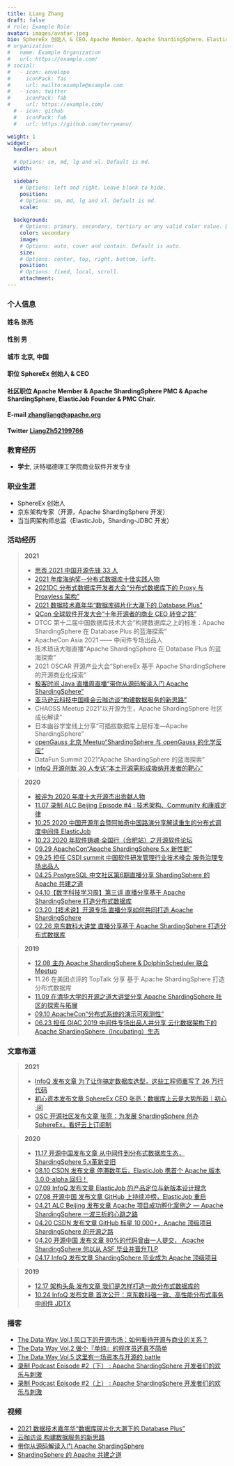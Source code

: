 ```yaml
---
title: Liang Zhang
draft: false
# role: Example Role
avatar: images/avatar.jpeg
bio: SphereEx 创始人 & CEO，Apache Member，Apache ShardingSphere、ElasticJob 创始人 & 项目管理委员会主席，腾讯云 TVP、微软 MVP。<br/><br/>热爱开源，擅长以 Java 为主分布式架构，推崇优雅代码。目前主要精力投入在将 Apache ShardingSphere 打造为业界一流的金融级分布式数据库解决方案之上；2019 年出版书籍《未来架构——从服务化到云原生》；2020 年度十大开源杰出贡献人物，2021 年度海纳奖“分布式数据库十大先锋人物”，思否 2021 中国开源先锋 33 人。<br/><br/><p><a href="https://github.com/terrymanu">View My GitHub Profile</a></p>
# organization:
#   name: Example Organization
#   url: https://example.com/
# social:
#   - icon: envelope
#     iconPack: fas
#     url: mailto:example@example.com
#   - icon: twitter
#     iconPack: fab
#     url: https://example.com/
  # - icon: github
  #   iconPack: fab
  #   url: https://github.com/terrymanu/

weight: 1
widget:
  handler: about

  # Options: sm, md, lg and xl. Default is md.
  width:

  sidebar:
    # Options: left and right. Leave blank to hide.
    position: 
    # Options: sm, md, lg and xl. Default is md.
    scale:
  
  background:
    # Options: primary, secondary, tertiary or any valid color value. Default is primary.
    color: secondary
    image:
    # Options: auto, cover and contain. Default is auto.
    size:
    # Options: center, top, right, bottom, left.
    position:
    # Options: fixed, local, scroll.
    attachment: 
---
```


###  个人信息

#### **姓名** 张亮
#### **性别** 男
#### **城市** 北京, 中国
#### **职位** SphereEx 创始人 & CEO





#### **社区职位**  Apache Member & Apache ShardingSphere PMC & Apache ShardingSphere, ElasticJob Founder & PMC Chair.
#### **E-mail** <a href="mailto:zhangliang@apache.org">zhangliang@apache.org</a>
#### **Twitter** [LiangZh52199766](https://twitter.com/LiangZh52199766)
    
###  教育经历

- **学士**, 沃特福德理工学院商业软件开发专业

###  职业生涯

- SphereEx 创始人
- 京东架构专家（开源，Apache ShardingSphere 开发）
- 当当网架构师总监（ElasticJob，Sharding-JDBC 开发）

###  活动经历

> **2021**
> - [思否 2021 中国开源先锋 33 人](https://mp.weixin.qq.com/s/ff7PQemQM-rTBR5VuR5vQg)
> - [2021 年度海纳奖--分布式数据库十佳实践人物](https://mp.weixin.qq.com/s/4-ZRAZNWHcaccqgy6ciY4g)
> - [2021DC 分布式数据库开发者大会“分布式数据库下的 Proxy 与 Proxyless 架构”](https://mp.weixin.qq.com/s/4-ZRAZNWHcaccqgy6ciY4g)
> - [2021 数据技术嘉年华“数据库碎片化大潮下的 Database Plus”](https://www.modb.pro/doc/53448)
> - [QCon 全球软件开发大会“十年开源者的商业 CEO 转变之路”](https://qcon.infoq.cn/2021/shanghai/track/1168)
> - DTCC 第十二届中国数据库技术大会“构建数据库之上的标准：Apache ShardingSphere 在 Database Plus 的蓝海探索”
> - ApacheCon Asia 2021 —— 中间件专场出品人
> - 技术琐话大咖直播“Apache ShardingSphere 在 Database Plus 的蓝海探索”
> - 2021 OSCAR 开源产业大会“SphereEx 基于 Apache ShardingSphere 的开源商业化探索”
> - [极客时间 Java 直播周直播“带你从源码解读入门 Apache ShardingSphere”](https://www.bilibili.com/video/BV17q4y1H7Bo?spm_id_from=333.999.0.0)
> - [亚马逊云科技中国峰会云咖访谈“构建数据服务的新思路”](https://www.bilibili.com/video/BV1H44y117fH?spm_id_from=333.999.0.0)
> - CHAOSS Meetup 2021“以开源为生，Apache ShardingSphere 社区成长解读”
> - 日本幽谷学堂线上分享“可插拔数据库上层标准—Apache ShardingSphere”
> - [openGauss 北京 Meetup“ShardingSphere 与 openGauss 的化学反应”](https://www.bilibili.com/video/BV1N44y1672a/)
> - DataFun Summit 2021“Apache ShardingSphere 的蓝海探索”
> - [InfoQ 开源创新 30 人专访“本土开源需形成吸纳开发者的靶心”](https://www.infoq.cn/zones/chinatechawards/2020/)

> **2020** 
> - [被评为 2020 年度十大开源杰出贡献人物](https://www.infoq.cn/zones/chinatechawards/2020/)
> - [11.07 录制 ALC Beijing Episode #4 : 技术架构、Community 和康威定律](https://mp.weixin.qq.com/s/cNIeOA38zgB8UsQ-nUY4yw)
> - [10.25 2020 中国开源年会暨阿帕奇中国路演分享解读重生的分布式调度中间件 ElasticJob](https://www.bagevent.com/event/6840909?aId=1713014)
> - [10.23 2020 年软件铸魂·全国行（合肥站）之开源软件论坛](http://caijing.chinadaily.com.cn/a/202010/26/WS5f96881ea3101e7ce972b564.html)
> - [09.29 ApacheCon“Apache ShardingSphere 5.x 新性能”](https://www.bilibili.com/video/av670215823)
> - [09.25 担任 CSDI summit 中国软件研发管理行业技术峰会 服务治理专场出品人](https://www.bagevent.com/event/csdisummit/p/413130)
> - [04.25 PostgreSQL 中文社区第6期直播分享 ShardingSphere 的 Apache 共建之道](https://mp.weixin.qq.com/s/NtZPSF47qqM5p3V93Ap_wg)
> - [04.10【数字科技学习周】第三讲 直播分享基于 Apache ShardingSphere 打造分布式数据库](https://appdq4whpzy1819.h5.xiaoeknow.com/content_page/eyJ0eXBlIjoxMiwicmVzb3VyY2VfdHlwZSI6NCwicmVzb3VyY2VfaWQiOiJsXzVlODg2NjZmOWUxMzJfQTNUUW1FS1ciLCJwcm9kdWN0X2lkIjoiIiwiYXBwX2lkIjoiYXBwZHE0V0hQWnkxODE5IiwiZXh0cmFfZGF0YSI6MH0?entry=3&entry_type=0)
> - [03.20【技术说】开源专场 直播分享如何共同打造 Apache ShardingSphere](http://forum.jd.com/forum.php?mod=viewthread&tid=230371)
> - [02.26 京东数科大讲堂 直播分享基于 Apache ShardingSphere 打造分布式数据库](https://app.ma.scrmtech.com/meetings/MeetingPc/Detail?pf_uid=14079_1628&id=14200&pf_type=3)

> **2019**
> - [12.08 主办 Apache ShardingSphere & DolphinScheduler 联合 Meetup](https://www.huodongxing.com/go/7520071550000)
> - 11.26 在美团点评的 TopTalk 分享 基于 Apache ShardingSphere 打造分布式数据库
> - [11.09 在清华大学的开源之道大讲堂分享 Apache ShardingSphere 社区的探索与拓展](http://www.thss.tsinghua.edu.cn/article/gdGTgnGsR)
> - [09.10 ApacheCon“分布式系统的演示可观测性”](https://www.apachecon.com/acna19/s/)
> - [06.23 担任 GIAC 2019 中间件专场出品人并分享 云化数据架构下的 Apache ShardingSphere（Incubating）生态](http://www.thegiac.com/2019/schedule/course?id=13814)


###  文章布道

> **2021**
> - [InfoQ 发布文章 为了让你搞定数据库选型，这些工程师重写了 26 万行代码](https://mp.weixin.qq.com/s/f5E1quJBPRJIxaiRZptCTg)
> - [初心资本发布文章 SphereEx CEO 张亮：数据库上云是大势所趋｜初心·问](https://mp.weixin.qq.com/s/D-xrgldCQMTXgFk7VyK0kg)
> - [OSC 开源社区发布文章 张亮：为发展 ShardingSphere 创办 SphereEx，看好云上订阅制](https://mp.weixin.qq.com/s/c4C2UeautoEuNAMLlFaGMg)
<!-- > - [~~InfoQ 发布开源创新 30 人专访 本土开源需形成吸纳开发者的靶心~~*Published Interviews with 30 Open Source Innovators on InfoQ - Home-Grown Open Source Should Offer More Incentives to Developers*](https://www.infoq.cn/article/ffoPlz31cXhDpuOdUdm3) -->

> **2020**
> - [11.17 开源中国发布文章 从中间件到分布式数据库生态，ShardingSphere 5.x革新变旧](https://mp.weixin.qq.com/s/Y29kZsgW9JpQQOvJ9cs1nw)
> - [08.10 CSDN 发布文章 停滞数年后，ElasticJob 携首个 Apache 版本 3.0.0-alpha 回归！](https://mp.weixin.qq.com/s/vh03puBlT3GBe8qLlsAtMA)
> - [07.09 InfoQ 发布文章 ElasticJob 的产品定位与新版本设计理念](https://www.infoq.cn/article/ZcEsH20kUCB9QP1O1PNt)
> - [07.08 开源中国 发布文章 GitHub 上持续冲榜，ElasticJob 重启](https://mp.weixin.qq.com/s/QLKjn_dfVG2OBxbnrwDl5w)
> - [04.21 ALC Beijing 发布文章 Apache 项目成功孵化案例之 — Apache ShardingSphere 一波三折的心跳之路](https://mp.weixin.qq.com/s/o3TgGVMeSdLp03yW_ZWbyA)
> - [04.20 CSDN 发布文章 GitHub 标星 10,000+，Apache 顶级项目 ShardingSphere 的开源之路](https://mp.weixin.qq.com/s/WroNWdoNZv-dM5GLHFeaWw)
> - [04.20 开源中国 发布文章 80%的代码曾由一人提交， Apache ShardingSphere 何以从 ASF 毕业并晋升TLP](https://www.oschina.net/question/4489239_2316036)
> - [04.17 InfoQ 发布文章 ShardingSphere 毕业成为 Apache 顶级项目](https://www.infoq.cn/article/EgR36ml79wYdBxzsUq7B)

> **2019**
> - [12.17 架构头条 发布文章 我们是怎样打造一款分布式数据库的](https://mp.weixin.qq.com/s/KxvUMJ3xMQRCQD8pcJYllg)
> - [10.24 InfoQ 发布文章 首次公开：京东数科强一致、高性能分布式事务中间件 JDTX](https://www.infoq.cn/article/BAXzcfjRTcgmKisa7JHm)

###  播客

- [The Data Way Vol.1 风口下的开源市场：如何看待开源与商业的关系？](http://xima.tv/1_C7kuWu?_sonic=0)
- [The Data Way Vol.2 做个『单纯』的程序员还真不简单](http://xima.tv/1_LhMiBt?_sonic=0)
- [The Data Way Vol.5 这里有一场资本与开源的 battle](http://xima.tv/1_racLKP?_sonic=0)
- [录制 Podcast Episode #2（下） : Apache ShardingSphere 开发者们的欢乐与刺激](https://mp.weixin.qq.com/s/Rfaz4TQbCOsfKfF6VrbdIQ)
- [录制 Podcast Episode #2（上） : Apache ShardingSphere 开发者们的欢乐与刺激](https://mp.weixin.qq.com/s/wnAGpeiuhpLXlpdyCSDUeA)

###  视频

- [2021 数据技术嘉年华“数据库碎片化大潮下的 Database Plus”](https://www.bilibili.com/s/video/BV1vu411U7TP)
- [云咖访谈  构建数据服务的新思路](https://www.bilibili.com/video/BV1H44y117fH?spm_id_from=333.999.0.0)
- [带你从源码解读入门 Apache ShardingSphere](https://www.bilibili.com/video/BV17q4y1H7Bo?spm_id_from=333.999.0.0)
- [ShardingSphere 的 Apache 共建之道](https://www.bilibili.com/video/BV1aC4y1W7DA?spm_id_from=333.999.0.0)
